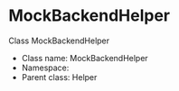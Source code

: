 MockBackendHelper
===============

Class MockBackendHelper




* Class name: MockBackendHelper
* Namespace: 
* Parent class: Helper









